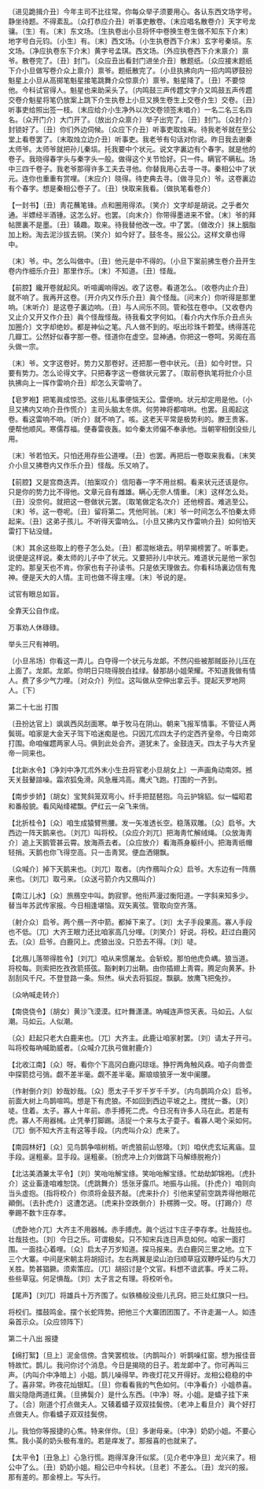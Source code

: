 <!-- { "loadSidebar": true } -->
〔进见跪揖介丑〕今年主司不比往常。你每众举子须要用心。各认东西文场字号。静坐待题。不得紊乱。〔众打恭应介丑〕听事吏散卷。〔末应唱名散卷介〕天字号龙骧。〔生〕有。〔末〕东文场。〔生执卷出小旦将怀中卷换生卷生做不知东下介末〕地字号白元钧。〔小生〕有。〔末〕西文场。〔小生执卷西下介末〕玄字号秦埙。东文场。〔净应执卷东下介末〕黄字号孟琪。西文场。〔外应执卷西下介末禀介〕禀爷。散卷完了。〔丑〕封门。〔众应丑出看封门进坐介丑〕散题纸。〔众应接末题纸下介小旦做写卷介众上禀介〕禀爷。题纸散完了。〔小旦执拂向内一招内鸣锣鼓扮魁星上小旦从高掷笔魁星接笔跳舞介众惊禀介〕禀爷。魁星降了。〔丑〕不要惊他。今科试官得人。魁星也来助采头了。〔内鸣鼓三声传趱文字介又鸣鼓五声传趱交卷介魁星将笔仍放案上跳下介生执卷上小旦又换生卷生上交卷介生〕交卷。〔丑〕听事吏给照出签一枝。〔末应给介小生净外以次交卷领签末唱介〕一名二名三名四名。〔众开门介〕大门开了。〔放出介众禀介〕举子出完了。〔丑〕封门。〔众封介〕封锁好了。〔丑〕你们外边伺候。〔众应下介丑〕听事吏取烛来。待我老爷就在至公堂上看卷罢了。〔末取烛立边介丑〕听事吏。我老爷有句话对你说。昨日我去谢秦太师爷。太师爷就把孙儿秦埙。托我要中个状元。说文字裏边有个春字。就是他的卷子。我晓得春字头与秦字头一般。做得这个关节恰好。只一件。瞒官不瞒私。场中三四千卷子。我老爷那得许多工夫去寻他。你替我用心去寻一寻。秦相公中了状元。连你也重重有赏哩。〔末应介〕晓得。待吏典去寻。〔做寻见介〕爷。这卷裏边有个春字。想是秦相公卷子了。〔丑〕快取来我看。〔做执笔看卷介〕 

【一封书】〔丑〕靑花蘸笔锋。点和圈用得浓。〔笑介〕文字却是胡说。之乎者欠通。半嫖经半酒锺。这怎么好。也罢。〔向末介〕你带得墨进来不曾。〔末〕爷的拜帖匣裏不是墨。〔丑〕辏趣。取来。待我替他改一改。中了罢。〔做改介〕抹上胭脂加上粉。淘去泥沙拔去铜。〔笑介〕如今好了。鼓冬冬。报公公。这样文章也得中。

〔末〕爷。中。怎么叫做中。〔丑〕他元是中不得的。〔小旦下案前拂生卷介丑开生卷内作细乐介丑〕那里作乐。〔末〕不知道。〔丑〕怪哉。 

【前腔】纔开卷就起风。听喧阗响得凶。收了这卷。看道怎么。〔收卷内止介丑〕就不响了。我再开这卷。〔开介内又作乐介丑〕眞个怪哉。〔问末介〕你听得是那里响。〔末听介〕是这卷子裏边响。〔丑〕与人间乐不同。管和弦在卷中。〔又收卷内又止介又开又作介丑〕眞个怪哉怪哉。待我看文字何如。〔看介内大作乐介丑点头加圈介〕文字却绝妙。都是神仙之笔。凡人做不到的。呕出珍珠千颗莹。绣得莲花几瓣工。公然好似春字那一卷。怪道你在虚空。显神通。你把这一卷呵。另阁在高头做一宗。

〔末〕爷。文字这卷好。势力又那卷好。还把那一卷中状元。〔丑〕如今时世。只要有势力。怎么论得文字。只把春字这一卷做状元罢了。〔取前卷执笔将批介小旦执拂向上一挥作雷响介丑〕却怎么天雷响了。 

【皂罗袍】把笔眞成惊恐。这些儿私事便恼天公。雷便响。状元却定用是他。〔小旦又拂内又响介丑作慌介〕主司头脑太冬烘。何劳神将都喧哄。也罢。且阁起这卷。看这雷响不响。〔听介〕就不响了。咳。这老天平常是极势利的。滕王贵客。便帮他顺风。寒儒荐福。便春雷夜轰。如今秦太师偏不奉承他。当朝宰相倒没些儿用。

〔末〕爷若怕天。只怕还用存些公道哩。〔丑〕也罢。再把后一卷取来我看。〔末笑介小旦又拂卷内又作乐介丑〕怪哉。乐又响了。 

【前腔】又是宫商迭弄。〔拍案叹介〕信阳春一字不用丝桐。看来状元还该是你。只是你的势力比不得他。文章元自有雌雄。瞒心无奈人情重。〔末〕这样怎么处。〔丑〕没奈何。就把这一卷做状元罢。〔取笔做定名次介〕还他榜首。难逃至公。〔末〕爷。这一卷呢。〔丑〕留将第二。凭他阿翁。〔末〕爷一时间怎么不怕秦太师起来。〔丑〕这弟子孩儿。不听得天雷响么。〔小旦又拂内又作雷响介丑〕如何怕天雷打下钻没缝。

〔末〕其余这些取上的卷子怎么处。〔丑〕都混帐塡去。明早揭榜罢了。听事吏。说便是这样说。秦太师的儿子中了状元。又要把孙儿中状元。难道状元是他一家包定的。那皇天也不肯。你家也有子孙读书。只是依天理做去。你看科场裏边信有鬼神。便是天大的人情。主司也做不得主哩。〔末〕爷说的是。 

试官有眼总如盲。



全靠天公自作成。

万事劝人休碌碌。



举头三尺有神明。

〔小旦吊场〕你看这一弄儿。白夺得一个状元与龙郞。不然闪些被那贼臣孙儿压在上面了。龙郞。龙郞。你明日只晓得脱白挂绿。替那胡小姐荣耀。不知道我做有情人。费了多少气力哩。〔对众介〕列位。这叫做从空伸出拿云手。提起天罗地网人。〔下〕 

第二十七出
打围

〔丑扮达官上〕飒飒西风刮面寒。单于牧马在阴山。朝来飞报军情事。不管征人两鬓斑。咱家是大金天子驾下哈迷痴是也。只因兀朮四太子约定西齐皇帝。今日南郊打围。命咱催趱两家人马。俱到此处会齐。道犹未了。金鼓连天。四太子与大齐皇帝一同来也。 

【北新水令】〔净刘中净兀朮外末小生丑将官老小旦胡女上〕一声画角动南郊。撼天关鼓鼙諠噪。霜浓狐兔滑。风急雁鸿高。鹰犬飞跑。打围的一齐到。

【南步步娇】〔胡女〕宝凳斜笼双弯小。纤手把琵琶抱。乌云护锦貂。似一幅昭君和番般貌。看风飐绛裙飘。俨红云一朵飞来俏。

【北折桂令】〔众〕咱生成猿臂熊腰。发一矢准透长空。稳落双雕。〔众〕启爷。大西边一阵天鹅来也。〔刘兀〕叫将校。〔众应介刘兀〕把海靑忙解绒绳。〔众放海靑介〕追上天鹅管甚云霄。放海燕去者。〔众应放介〕看海燕身躯纤小。把海靑纸帽轻捎。天鹅也你飞得空高。只一击靑冥。便血洒翎飘。

〔众喊介〕掉下天鹅来也。〔刘兀〕取者。〔内作鴈叫介众〕启爷。大东边有一阵鴈来也。〔刘兀〕取弓来。〔众送弓箭介内又鴈叫介〕 

【南江儿水】〔众〕旅鴈空中叫。韵寂寥。他衔芦漫过衡阳道。一字斜来知多少。替当年苏武传家报。今日相逢堪恼。双矢离弦。管取向空齐落。

〔射介众〕启爷。两个鴈一齐中箭。都掉下来了。〔刘〕太子手段果高。寡人手段也不低。〔兀〕大齐王眼力还比咱家高几分哩。〔刘笑介〕好说。将校。赶过白鹿冈去。〔众〕启爷。白鹿冈上。虎狼出没。只恐去不得。〔刘〕唗。 

【北鴈儿落带得胜令】〔刘兀〕咱从来惯屠龙。会斩蛟。那怕他虎负嵎。狼当道。将校每。则索把扢孜孜箭搭弦。豁剌剌刀出鞘。由你插翅上靑霄。腾足向黄茅。扑刮刮风千尺。不登登路一条。炰烋。纵犬去将狐捉。飘飖。放鹰飞把兔抄。

〔众吶喊走转介〕 

【南侥侥令】〔胡女〕黄沙飞漠漠。红叶舞潇潇。吶喊连声惊天表。马如云。人似潮。马如云。人似潮。

〔众〕赶起只老大白鹿来也。〔兀〕大齐主。此鹿让咱家射罢。〔刘〕请太子开弓。叫将校每吶喊助威者。〔众喊介兀执弓做射鹿介〕 

【北收江南】〔众〕呀。看你个下高冈白鹿闪琼瑶。狰狞两角触风猋。咱子向兽壶中探箭捻弓弰。觑不差半毫。觑不差半毫。厮琅琅狼牙一发中阑腰。

〔作射倒介刘〕妙哉妙哉。〔众〕愿太子千岁千岁千千岁。〔内鸟鹊鸣介众〕启爷。前面大树上鸟鹊喧鸣。想是下有虎狼。不如回到西边平坡之上。搅扰一番。〔刘〕唗。住着。太子。寡人十年前。赤手搏死二虎。今日况有许多人马在此。若是有虎。寡人不用器械。止凭拳打脚踢。活捉一个来与太子耍子。看寡人喝个采如何。〔兀〕倒不知大齐主有这等手段。〔内虎叫介众〕虎来了。 

【南园林好】〔众〕见鸟鹊争喧树梢。听虎狼前山怒嚎。〔刘〕咱伏虎玄坛离庙。显手段。逞粗豪。显手段。逞粗豪。〔扮虎冲上介刘做跳下马解绦脱袍介〕 

【北沽美酒兼太平令】〔刘〕笑咍咍解宝绦。笑咍咍解宝绦。忙劫劫卸锦袍。〔虎扑介〕这业畜逢咱难恕饶。〔虎跳舞介〕恁张牙露爪。地振与山摇。〔扑虎介〕咱则向当头虚抱。〔指将校介〕你须将金鼓齐敲。〔虎来扑介〕引他来望前空跳弄得他眼花顚倒。〔去扑虎介〕这遭怎逃。〔虎来扑空跌倒介〕扑楞腾一交。呀。〔打踢介〕尽拳踢不数卞庄存孝。

〔虎卧地介兀〕大齐主不用器械。赤手搏虎。眞个远过卞庄子李存孝。壮哉技也。壮哉技也。〔刘〕今日之乐。可谓极矣。只不知宋兵连日声息如何。咱家一面打围。一面挂心着哩。〔众〕启太子万岁知道。探马报来。去白鹿冈三里之地。立下三个大寨。中间是宋朝主将胡招讨。左右两翼是梁山泊归顺草寇双鞭呼延灼与大刀关胜。势甚猖獗。须索策应。〔兀〕胡招讨是个文官。料想不谙武事。呼关二将。些些草寇。何足惧哉。〔刘〕太子言之有理。将校听令。 

【尾声】〔刘兀〕将雄兵十万齐围了。似铁桶般没些儿孔窍。把三处红旗只一扫。

将校们。擂鼓鸣金。摆个长蛇阵势。把他三个大寨团团围了。不许走漏一人。如违枭首示众。〔众应领阵下〕 

第二十八出
报捷

【绵打絮】〔旦上〕泥金信傍。含笑罢梳妆。〔内鹊叫介〕听鹊噪红窗。想为报佳音特故忙。鹊儿。我问你讨个消息。今日是揭晓的日子。若龙郞中了。你可再叫三声。〔内叫介中净暗上〕小姐。鹊儿噪得早。昨夜灯花又开得好。龙相公稳稳的中了。喜非常。昨夜花灿银缸。〔旦〕你看看我的气色如何。〔中净看介〕小姐恭喜。眉尖隐隐两道红黄。〔旦拂鬓介〕是什么东西。〔中净〕呀。小姐。是蟢子挂下来了。〔合〕刚道个打点做夫人。又辏着蟢子双双挂鬓傍。〔老冲上看旦介〕眞个好打点做夫人。你看蟢子双双挂鬓傍。

儿。我怕你等报捷的心焦。特来伴你。〔旦〕多谢母亲。〔中净〕奶奶小姐。不要心焦。我小英的奶头极有准的。若是痒发了。那报喜的也就来了。 

【太平令】〔丑急上〕心急行慌。跑得浑身汗似浆。〔见介老中净旦〕龙兴来了。相公中了么。〔丑〕奶奶小姐。相公已中今科状。〔旦老〕不差么。〔丑〕龙兴的报。那有差的。那金榜上。写头行。

